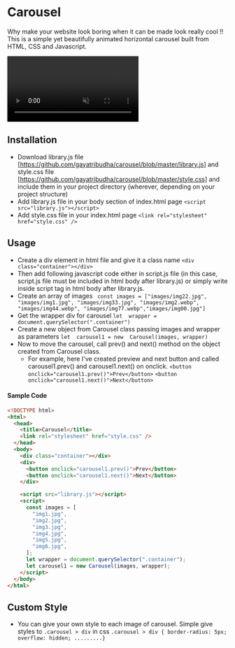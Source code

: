 # Carousel

Why make your website look boring when it can be made look really cool !!
This is a simple yet beautifully animated horizontal carousel built from HTML, CSS and Javascript.

<video autoplay="autoplay" muted="muted" src="https://user-images.githubusercontent.com/52325458/218689191-f25e7b52-5a8b-4d52-9215-941b1f4621b2.mp4">
</video>

## Installation

- Download library.js file [https://github.com/gayatribudha/carousel/blob/master/library.js] and style.css file [https://github.com/gayatribudha/carousel/blob/master/style.css] and include them in your project directory (wherever, depending on your project structure)
- Add library.js file in your body section of index.html page
  `<script src="library.js"></script>`
- Add style.css file in your index.html page
  `<link rel="stylesheet" href="style.css" />`

## Usage

- Create a div element in html file and give it a class name
  `<div class="container"></div>`
- Then add following javascript code either in script.js file (in this case, script.js file must be included in html body after library.js) or simply write inside script tag in html body after library.js.
- Create an array of images
  ` const images = ["images/img22.jpg", "images/img1.jpg", "images/img33.jpg", "images/img2.webp", "images/img44.webp", "images/img77.webp","images/img00.jpg"]`
- Get the wrapper div for carousel
  `let  wrapper = document.querySelector(".container")`
- Create a new object from Carousel class passing images and wrapper as parameters
  `let  carousel1 = new  Carousel(images, wrapper)`
- Now to move the carousel, call prev() and next() method on the object created from Carousel class.
  - For example, here I've created preview and next button and called carousel1.prev() and carousel1.next() on onclick.
    `<button onclick="carousel1.prev()">Prev</button>`
    `<button onclick="carousel1.next()">Next</button>`
    
#### Sample Code

```html
<!DOCTYPE html>
<html>
  <head>
    <title>Carousel</title>
    <link rel="stylesheet" href="style.css" />
  </head>
  <body>
    <div class="container"></div>
    <div>
      <button onclick="carousel1.prev()">Prev</button>
      <button onclick="carousel1.next()">Next</button>
    </div>

    <script src="library.js"></script>
    <script>
      const images = [
        "img1.jpg",
        "img2.jpg",
        "img3.jpg",
        "img4.jpg",
        "img5.jpg",
        "img6.jpg",
      ];
      let wrapper = document.querySelector(".container");
      let carousel1 = new Carousel(images, wrapper);
    </script>
  </body>
</html>
```

## Custom Style

- You can give your own style to each image of carousel. Simple give styles to `.carousel > div` in css
  `.carousel > div { border-radius: 5px; overflow: hidden; .........}`
